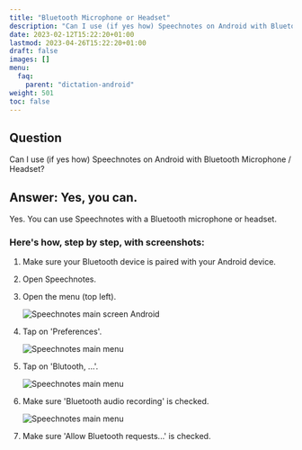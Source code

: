 ```yaml
---
title: "Bluetooth Microphone or Headset"
description: "Can I use (if yes how) Speechnotes on Android with Bluetooth Microphone / Headset?"
date: 2023-02-12T15:22:20+01:00
lastmod: 2023-04-26T15:22:20+01:00
draft: false
images: []
menu:
  faq:
    parent: "dictation-android"
weight: 501
toc: false
---
```


## Question

Can I use (if yes how) Speechnotes on Android with Bluetooth Microphone / Headset?

## Answer: Yes, you can.

Yes. You can use Speechnotes with a Bluetooth microphone or headset.

### Here's how, step by step, with screenshots:

1. Make sure your Bluetooth device is paired with your Android device.
2. Open Speechnotes.
3. Open the menu (top left).

   ![Speechnotes main screen Android](/images/screenshots/android/main.webp)

4. Tap on 'Preferences'.

   ![Speechnotes main menu](/images/screenshots/android/menu.webp)

5. Tap on 'Blutooth, ...'.

   ![Speechnotes main menu](/images/screenshots/android/prefs.webp)

6. Make sure 'Bluetooth audio recording' is checked.

   ![Speechnotes main menu](/images/screenshots/android/device_voice_prefs.webp)

7. Make sure 'Allow Bluetooth requests...' is checked.

